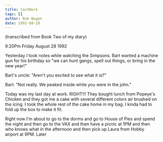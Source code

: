 ```yaml
---
title: lastWork
tags: []
author: Rob Nugen
date: 1992-08-28
---
```


<p class=note>(transcribed from Book Two of my diary)

<p class=date>9:20Pm Friday August 28 1992</p>

<p>Yesterday I took notes while watching the Simpsons.  Bart wanted a
machine gun for his birthday so "we can hunt gangs, spell out things,
or bring in the new year!"</p>

<p>Bart's uncle: "Aren't you excited to see what it is?"</p>

<p>Bart: "Not really.  We peaked inside while you were in the john."</p>

<p>Today was my last day at work.  RIGHT!!!  They bought lunch from
Popeye's Chicken and they got me a cake with several different colors
air brushed on the icing.  I took the whole rest of the cake home in
my bag.  I kinda had to fold up the box to make it fit.</p>

<p>Right now I'm about to go to the dorms and go to House of Pies and
spend the night and then go to the VAX and then have a picnic at 1PM
and then who knows what in the afternoon and then pick up Laura from
Hobby airport at 9PM.  Later</p>

